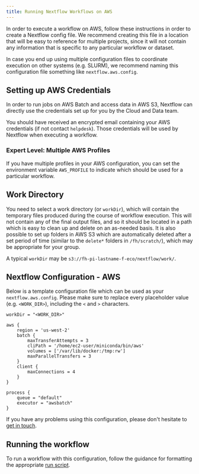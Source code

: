```yaml
---
title: Running Nextflow Workflows on AWS
---
```



In order to execute a workflow on AWS, follow these instructions in order to
create a Nextflow config file.
We recommend creating this file in a location that will be easy to reference
for multiple projects, since it will not contain any information that is
specific to any particular workflow or dataset.

In case you end up using multiple configuration files to coordinate execution
on other systems (e.g. SLURM), we recommend naming this configuration file
something like `nextflow.aws.config`.


## Setting up AWS Credentials

In order to run jobs on AWS Batch and access data in AWS S3, Nextflow can
directly use the credentials set up for you by the Cloud and Data team.

You should have received an encrypted email containing your 
AWS credentials (if not contact `helpdesk`).
Those credentials will be used by Nextflow when executing a workflow.


### Expert Level: Multiple AWS Profiles

If you have multiple profiles in your AWS configuration, you can set
the environment variable `AWS_PROFILE` to indicate which should be
used for a particular workflow.


## Work Directory

You need to select a work directory (or `workDir`), which will contain the temporary
files produced during the course of workflow execution. This will not contain
any of the final output files, and so it should be located in a path which is
easy to clean up and delete on an as-needed basis. It is also possible to set up
folders in AWS S3 which are automatically deleted after a set period of time
(similar to the `delete*` folders in `/fh/scratch/`), which may be appropriate
for your group.

A typical `workDir` may be `s3://fh-pi-lastname-f-eco/nextflow/work/`.


## Nextflow Configuration - AWS

Below is a template configuration file which can be used as your `nextflow.aws.config`.
Please make sure to replace every placeholder value (e.g. `<WORK_DIR>`),
including the `<` and `>` characters.

```
workDir = "<WORK_DIR>"

aws {
    region = 'us-west-2'
    batch {
        maxTransferAttempts = 3
        cliPath = '/home/ec2-user/miniconda/bin/aws'
        volumes = ['/var/lib/docker:/tmp:rw']
        maxParallelTransfers = 3
    }
    client {
        maxConnections = 4
    }
}

process {
    queue = "default"
    executor = "awsbatch"
}
```

If you have any problems using this configuration, please don't hesitate to
[get in touch](mailto:sminot@fredhutch.org).

## Running the workflow

To run a workflow with this configuration, follow the guidance for formatting
the appropriate [run script](/datademos/run_script/).
